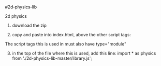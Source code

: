 #2d-physics-lib

2d physics

1. download the zip

2.  copy and paste into index.html, above the other script tags:  
<script src="2d-physics-lib-master/linear-lib-master/library.js" type="module"></script>
<script src="2d-physics-lib-master/library.js" type="module"></script>  

The script tags this is used in must also have type="module"  

3.  in the top of the file where this  is used, add this line:
import * as physics from './2d-physics-lib-master/library.js';
